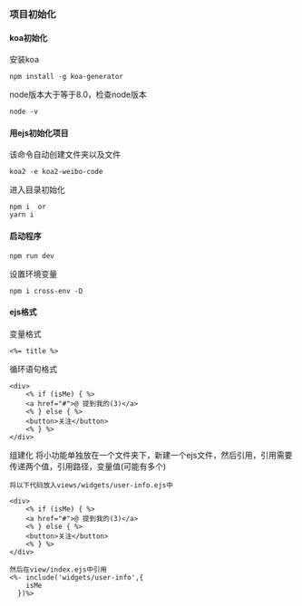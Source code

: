 ### 项目初始化
#### koa初始化
安装koa
```
npm install -g koa-generator
```
node版本大于等于8.0，检查node版本
```
node -v
```
#### 用ejs初始化项目
该命令自动创建文件夹以及文件
```
koa2 -e koa2-weibo-code
```
进入目录初始化
```
npm i  or
yarn i
```
#### 启动程序
```
npm run dev
```
设置环境变量
```
npm i cross-env -D
```

#### ejs格式
变量格式
```
<%= title %>
```
循环语句格式
```
<div>
    <% if (isMe) { %>
    <a href="#">@ 提到我的(3)</a>
    <% } else { %>
    <button>关注</button>
    <% } %>
</div>
```
组建化
将小功能单独放在一个文件夹下，新建一个ejs文件，然后引用，引用需要传递两个值，引用路径，变量值(可能有多个)
```
将以下代码放入views/widgets/user-info.ejs中

<div>
    <% if (isMe) { %>
    <a href="#">@ 提到我的(3)</a>
    <% } else { %>
    <button>关注</button>
    <% } %>
</div>

然后在view/index.ejs中引用
<%- include('widgets/user-info',{
    isMe
  })%>
```